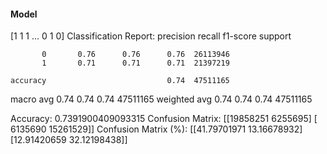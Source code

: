 #### Model
[1 1 1 ... 0 1 0]
Classification Report:
              precision    recall  f1-score   support

           0       0.76      0.76      0.76  26113946
           1       0.71      0.71      0.71  21397219

    accuracy                           0.74  47511165
   macro avg       0.74      0.74      0.74  47511165
weighted avg       0.74      0.74      0.74  47511165

Accuracy: 0.7391900409093315
Confusion Matrix:
[[19858251  6255695]
 [ 6135690 15261529]]
Confusion Matrix (%):
[[41.79701971 13.16678932]
 [12.91420659 32.12198438]]
